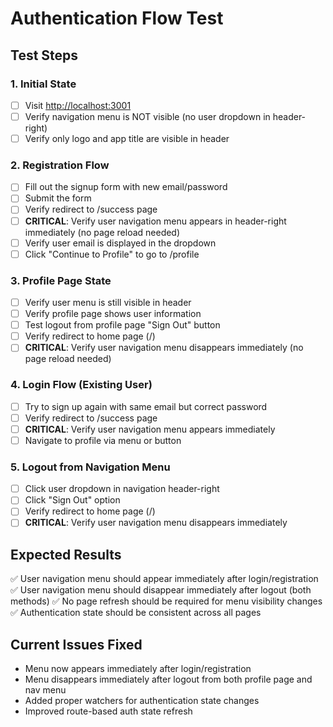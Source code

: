 # Authentication Flow Test

## Test Steps

### 1. Initial State

- [ ] Visit <http://localhost:3001>
- [ ] Verify navigation menu is NOT visible (no user dropdown in header-right)
- [ ] Verify only logo and app title are visible in header

### 2. Registration Flow

- [ ] Fill out the signup form with new email/password
- [ ] Submit the form
- [ ] Verify redirect to /success page
- [ ] **CRITICAL**: Verify user navigation menu appears in header-right immediately (no page reload needed)
- [ ] Verify user email is displayed in the dropdown
- [ ] Click "Continue to Profile" to go to /profile

### 3. Profile Page State

- [ ] Verify user menu is still visible in header
- [ ] Verify profile page shows user information
- [ ] Test logout from profile page "Sign Out" button
- [ ] Verify redirect to home page (/)
- [ ] **CRITICAL**: Verify user navigation menu disappears immediately (no page reload needed)

### 4. Login Flow (Existing User)

- [ ] Try to sign up again with same email but correct password
- [ ] Verify redirect to /success page
- [ ] **CRITICAL**: Verify user navigation menu appears immediately
- [ ] Navigate to profile via menu or button

### 5. Logout from Navigation Menu

- [ ] Click user dropdown in navigation header-right
- [ ] Click "Sign Out" option
- [ ] Verify redirect to home page (/)
- [ ] **CRITICAL**: Verify user navigation menu disappears immediately

## Expected Results

✅ User navigation menu should appear immediately after login/registration
✅ User navigation menu should disappear immediately after logout (both methods)
✅ No page refresh should be required for menu visibility changes
✅ Authentication state should be consistent across all pages

## Current Issues Fixed

- Menu now appears immediately after login/registration
- Menu disappears immediately after logout from both profile page and nav menu
- Added proper watchers for authentication state changes
- Improved route-based auth state refresh
